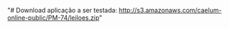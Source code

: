 "# Download aplicação a ser testada: http://s3.amazonaws.com/caelum-online-public/PM-74/leiloes.zip"
